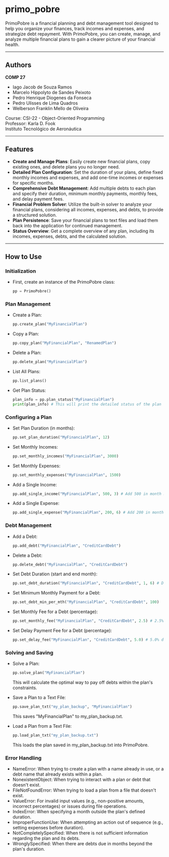 # primo_pobre

PrimoPobre is a financial planning and debt management tool designed to help you organize your finances, track incomes and expenses, and strategize debt repayment. With PrimoPobre, you can create, manage, and analyze multiple financial plans to gain a clearer picture of your financial health.

---

## Authors

**COMP 27**

- Iago Jacob de Souza Ramos
- Marcelo Hippolyto de Sandes Peixoto
- Pedro Henrique Diogenes da Fonseca
- Pedro Ulisses de Lima Quadros
- Welberson Franklin Mello de Oliveira

Course: CSI-22 - Object-Oriented Programming  
Professor: Karla D. Fook  
Instituto Tecnológico de Aeronáutica

---

## Features

* **Create and Manage Plans**: Easily create new financial plans, copy existing ones, and delete plans you no longer need.
* **Detailed Plan Configuration**: Set the duration of your plans, define fixed monthly incomes and expenses, and add one-time incomes or expenses for specific months.
* **Comprehensive Debt Management**: Add multiple debts to each plan and specify their duration, minimum monthly payments, monthly fees, and delay payment fees.
* **Financial Problem Solver**: Utilize the built-in solver to analyze your financial plans, considering all incomes, expenses, and debts, to provide a structured solution.
* **Plan Persistence**: Save your financial plans to text files and load them back into the application for continued management.
* **Status Overview**: Get a complete overview of any plan, including its incomes, expenses, debts, and the calculated solution.

---

## How to Use

### Initialization
    
  * First, create an instance of the PrimoPobre class:
    ```python    
    pp = PrimoPobre()
    ```

### Plan Management
 * Create a Plan:
    ```python
    pp.create_plan("MyFinancialPlan")
    ```

 * Copy a Plan:
    ```python
   pp.copy_plan("MyFinancialPlan", "RenamedPlan")
   ```

 * Delete a Plan:
    ```python
   pp.delete_plan("MyFinancialPlan")
   ```

 * List All Plans:
    ```python
   pp.list_plans()
   ```

 * Get Plan Status:
    ```python
   plan_info = pp.plan_status("MyFinancialPlan")
    print(plan_info) # This will print the detailed status of the plan
    ```

### Configuring a Plan
 * Set Plan Duration (in months):
    ```python
   pp.set_plan_duration("MyFinancialPlan", 12)
   ```

 * Set Monthly Incomes:
    ```python
   pp.set_monthly_incomes("MyFinancialPlan", 3000)
   ```

 * Set Monthly Expenses:
    ```python
   pp.set_monthly_expenses("MyFinancialPlan", 1500)
   ```

 * Add a Single Income:
    ```python
   pp.add_single_income("MyFinancialPlan", 500, 3) # Add 500 in month 3
   ```

 * Add a Single Expense:
    ```python
   pp.add_single_expense("MyFinancialPlan", 200, 6) # Add 200 in month 6
   ```

### Debt Management
 * Add a Debt:
    ```python
    pp.add_debt("MyFinancialPlan", "CreditCardDebt")
    ```

 * Delete a Debt:
    ```python
    pp.delete_debt("MyFinancialPlan", "CreditCardDebt")
    ```

 * Set Debt Duration (start and end month):
    ```python
    pp.set_debt_duration("MyFinancialPlan", "CreditCardDebt", 1, 6) # Debt from month 1 to 6
    ```

 * Set Minimum Monthly Payment for a Debt:
    ```python
    pp.set_debt_min_per_mth("MyFinancialPlan", "CreditCardDebt", 100)
    ```

 * Set Monthly Fee for a Debt (percentage):
    ```python
    pp.set_monthly_fee("MyFinancialPlan", "CreditCardDebt", 2.5) # 2.5% monthly fee
    ```

 * Set Delay Payment Fee for a Debt (percentage):
    ```python
    pp.set_delay_fee("MyFinancialPlan", "CreditCardDebt", 5.0) # 5.0% delay fee
    ```

### Solving and Saving
 * Solve a Plan:
    ```python
    pp.solve_plan("MyFinancialPlan")
    ```

   This will calculate the optimal way to pay off debts within the plan's constraints.

 * Save a Plan to a Text File:
    ```python
    pp.save_plan_txt("my_plan_backup", "MyFinancialPlan")
    ```

   This saves "MyFinancialPlan" to my_plan_backup.txt.

 * Load a Plan from a Text File:
    ```python
    pp.load_plan_txt("my_plan_backup.txt")
    ```
    
   This loads the plan saved in my_plan_backup.txt into PrimoPobre.

### Error Handling

  * NameError: When trying to create a plan with a name already in use, or a debt name that already exists within a plan.
  * NonexistentObject: When trying to interact with a plan or debt that doesn't exist.    
  * FileNotFoundError: When trying to load a plan from a file that doesn't exist.
  * ValueError: For invalid input values (e.g., non-positive amounts, incorrect percentages) or issues during file operations.
  * IndexError: When specifying a month outside the plan's defined duration.
  * ImproperFunctionUse: When attempting an action out of sequence (e.g., setting expenses before duration).
  * NotCompletelySpecified: When there is not sufficient information regarding the plan and its debts.
  * WronglySpecified: When there are debts due in months beyond the plan's duration.
